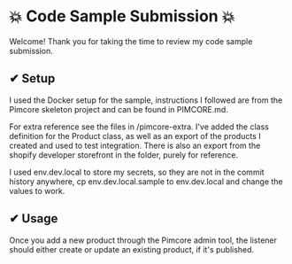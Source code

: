 # 💥 Code Sample Submission 💥

Welcome! Thank you for taking the time to review my code sample submission.

## ✔ Setup

I used the Docker setup for the sample, instructions I followed are from the Pimcore skeleton 
project and can be found in PIMCORE.md.  

For extra reference see the files in /pimcore-extra. I've added the class definition for the 
Product class, as well as an export of the products I created and used to test integration. 
There is also an export from the shopify developer storefront in the folder, purely for reference.

I used env.dev.local to store my secrets, so they are not in the commit history anywhere, 
cp env.dev.local.sample to env.dev.local and change the values to work.

## ✔ Usage

Once you add a new product through the Pimcore admin tool, the listener should either create 
or update an existing product, if it's published.

